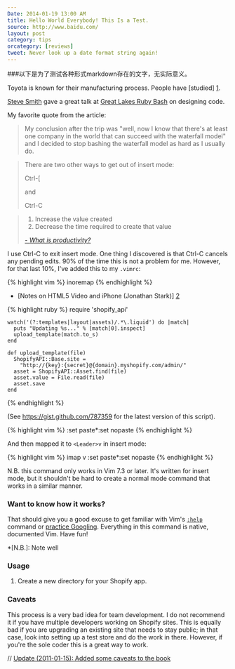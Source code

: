 ```yaml
---
Date: 2014-01-19 13:00 AM
title: Hello World Everybody! This Is a Test.
source: http://www.baidu.com/
layout: post
category: tips 
orcategory: [reviews]
tweet: Never look up a date format string again!
---
```

###以下是为了测试各种形式markdown存在的文字，无实际意义。

Toyota is known for their manufacturing process. People have [studied] [1].

[Steve Smith](http://www.orderedlist.com/) gave a great talk at [Great Lakes Ruby Bash](http://www.greatlakesrubybash.com/) on designing code.

My favorite quote from the article:

> My conclusion after the trip was "well, now I know that there's at least one company in the world that can succeed with the waterfall model" and I decided to stop bashing the waterfall model as hard as I usually do. 

> There are two other ways to get out of insert mode:
> 
> Ctrl-\[
> 
> and
> 
> Ctrl-C

> 1. Increase the value created
> 2. Decrease the time required to create that value
>
> [- <cite>What is productivity?</cite>][source]

I use Ctrl-C to exit insert mode. One thing I discovered is that Ctrl-C cancels any pending edits. 90% of the time this is not a problem for me. However, for that last 10%, I've added this to my `.vimrc`:

{% highlight vim %}
    inoremap <C-c> <ESC>
{% endhighlight %}


- [Notes on HTML5 Video and iPhone (Jonathan Stark)] [2]


{% highlight ruby %}
    require 'shopify_api'

    watch('(?:templates|layout|assets)/.*\.liquid') do |match|
      puts "Updating %s..." % [match[0].inspect]
      upload_template(match.to_s)
    end

    def upload_template(file)
      ShopifyAPI::Base.site =
        "http://{key}:{secret}@{domain}.myshopify.com/admin/"
      asset = ShopifyAPI::Asset.find(file)
      asset.value = File.read(file)
      asset.save
    end
{% endhighlight %}

(See <https://gist.github.com/787359> for the latest version of this script).

{% highlight vim %}
    <C-O>:set paste<CR><C-r>*<C-O>:set nopaste<CR>
{% endhighlight %}

And then mapped it to `<Leader>v` in insert mode:

{% highlight vim %}
    imap <Leader>v  <C-O>:set paste<CR><C-r>*<C-O>:set nopaste<CR>
{% endhighlight %}

N.B. this command only works in Vim 7.3 or later. It's written for insert mode, but it shouldn't be hard to create a normal mode command that works in a similar manner.

### Want to know how it works?

That should give you a good excuse to get familiar with Vim's [`:help`][help] command or [practice Googling][google]. Everything in this command is native, documented Vim. Have fun!

*[N.B.]: Note well

[^1]: Updated to clarify what I mean by "command-line" Vim

### Usage

1. Create a new directory for your Shopify app.

### Caveats

This process is a very bad idea for team development. I do not recommend it if you have multiple developers working on Shopify sites. This is equally bad if you are upgrading an existing site that needs to stay public; in that case, look into setting up a test store and do the work in there. However, if you're the sole coder this is a great way to work.

[1]: http://amzn.to/fyFezV                                   "Toyota Production System: Beyond Large Scale"
[2]: http://jonathanstark.com/blog/2010/02/15/notes-on-html5-video-and-iphone/ "Notes on HTML5 Video and iPhone"
[source]: http://www.stevepavlina.com/blog/2005/10/what-is-productivity/
[help]: http://vimdoc.sourceforge.net/htmldoc/help.html
[google]: http://bit.ly/lnA8oD
[hn]: http://news.ycombinator.com/item?id=2532350

//
<ins datetime="2011-01-15">Update (2011-01-15): Added some caveats to the book</ins>
